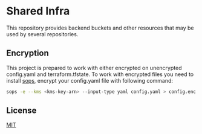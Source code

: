 # Shared Infra

This repository provides backend buckets and other resources that may be used by several repositories.

## Encryption

This project is prepared to work with either encrypted on unencrypted config.yaml and terraform.tfstate. To work with encrypted files you need to install [sops](https://github.com/mozilla/sops/releases), encrypt your config.yaml file with following command:
```bash
sops -e --kms <kms-key-arn> --input-type yaml config.yaml > config.enc.yaml
```

## License

[MIT](LICENSE.txt)
